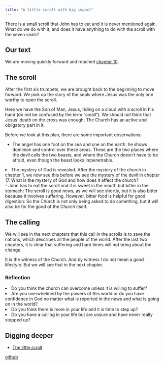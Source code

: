 ```yaml
---
title: "A little scroll with big impact"
---
```



There is a small scroll that John has to eat and it is never mentioned again. What do we do with it, and does it have anything to do with the scroll with the seven seals?


## Our text

<a name="b17d"></a>
We are moving quickly forward and reached [chapter 10](https://www.bibleserver.com/NIV/Revelation10).


## The scroll

<a name="acd1"></a>
After the first six trumpets, we are brought back to the beginning to move forward. We pick up the story of the seals where Jesus was the only one worthy to open the scroll.

Here we have the Son of Man, Jesus, riding on a cloud with a scroll in his hand (do not be confused by the term “small”). We should not think that Jesus’ death on the cross was enough. The Church has an active and obligatory part in it.

Before we look at this plan, there are some important observations:

- The angel has one foot on the sea and one on the earth: he shows dominion and control over these areas. These are the two places where the devil calls the two beasts, and where the Church doesn’t have to be afraid, even though the beast looks impenetrable.
<li id="199f">The mystery of God is revealed. After the mystery of the church in chapter 1, we now see this before we see the mystery of the devil in chapter 17. What is the mystery of God and how does it affect the church?</li>- John has to eat the scroll and it is sweet in the mouth but bitter in the stomach: The scroll is good news, as we will see shortly, but it is also bitter because it involves suffering. However, bitter food is helpful for good digestion: So the Church is not only being asked to do something, but it will also be for the good of the Church itself.



## The calling

<a name="fbd0"></a>
We will see in the next chapters that this call in the scrolls is to save the nations, which describes all the people of the world. After the last two chapters, it is clear that suffering and hard times will not bring about the change.

It is the witness of the Church. And by witness I do not mean a good lifestyle. But we will see that in the next chapter.


### Reflection

<a name="1bde"></a>
<li id="7be4">Do you think the church can overcome unless it is willing to suffer?</li><li id="a431">Are you overwhelmed by the powers of this world or do you have confidence in God no matter what is reported in the news and what is going on in the world?</li><li id="994d">Do you think there is more in your life and it is time to step up?</li><li id="ca72">Do you have a calling in your life but are unsure and have never really stepped up?</li>






## Digging deeper

<a name="06f1"></a>
- [The little scroll](../../../content/scroll/expl/the-little-scroll/index.html)







[github](https://github.com/revelation-today/revelation-today/blob/main/exampleSite/content/docs/content/scroll/appl/a-little-scroll-with-big-impact.md)
